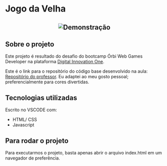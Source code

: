 # Jogo da Velha

<h2 align="center">
<img alt='Demonstração' src='https://i.postimg.cc/dVnzKykk/jogo-Da-Velha-Demo.gif'>
</h2>

## Sobre o projeto

Este projeto é resultado do desafio do bootcamp Órbi Web Games Developer na plataforma [Digital Innovation One](https://www.dio.me).

Este é o link para o repositório do código base desenvolvido na aula: [Repositório do professor](https://github.com/ruschoni02/jogo-da-velha). Eu adaptei ao meu gosto pessoal; preferencialmente para cores divertidas.

## Tecnologias utilizadas

Escrito no VSCODE com:

- HTML/ CSS
- Javascript

## Para rodar o projeto

Para executarmos o projeto, basta apenas abrir o arquivo index.html em um navegador de preferência.

